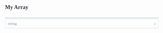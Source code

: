 <div class="attributesKit">
    <div style="padding-bottom:10px;">
        <h1 style="font-family:Source Sans Pro;font-size:18px;color:#30343F;">My Array</h1></div>
    <div style="width:100%;height:auto;display:flex;flex-direction:row;flex-wrap:no-wrap;justify-content:flex-start;align-items:stretch;position:relative;">
        <div style="height:auto;width:100%;display:flex;flex-direction:column;flex-wrap:no-wrap;justify-content:flex-start;align-items:flex-start;">
            <div style="width:100%;height:5px;display:flex;flex-direction:row;flex-wrap:no-wrap;justify-content:flex-start;align-items:stretch;position:relative;border:1px solid #E8EBEE;border-bottom:none;background-color:#E8EBEE;"></div>
            <div style="width:100%;height:auto;border:1px solid #E8EBEE;">
                <div style="width:100%;height:auto;display:flex;flex-direction:row;flex-wrap:no-wrap;justify-content:flex-start;align-items:stretch;position:relative;border-bottom:1px solid #E8EBEE;padding-top:8px;padding-bottom:8px;"><span style="position:absolute;top:8px;right:8px;font-family:Source Code Pro;font-size:13px;color:#8A93A3;opacity:0.56;">0</span>
                    <div style="height:auto;width:100%;display:flex;flex-direction:column;flex-wrap:no-wrap;justify-content:flex-start;align-items:flex-start;padding-left:8px;">
                        <div style="width:100%;height:auto;display:flex;flex-direction:row;flex-wrap:no-wrap;justify-content:flex-start;align-items:stretch;position:relative;">
                            <div style="height:auto;width:100%;display:flex;flex-direction:column;flex-wrap:no-wrap;justify-content:center;align-items:flex-start;">
                                <div style="width:100%;font-family:Source Code Pro;font-weight:regular;font-size:13px;color:#8A93A3;line-height:13px;margin-bottom:0px;">string</div>
                            </div>
                        </div>
                        <div style="width:100%;height:auto;display:flex;flex-direction:row;flex-wrap:no-wrap;justify-content:flex-start;align-items:stretch;position:relative;">
                            <div>
                                <style>
                                    .attributesKit p {
                                        margin-bottom: 4px;
                                        font-family: Source Sans Pro;
                                        font-size: 14px;
                                        color: #8A93A3;
                                        line-height: 21px;
                                        font-weight: regular;
                                    }
                                    
                                    .attributesKit p:last-child {
                                        margin-bottom: 0px;
                                    }
                                    
                                    .attributesKit ul {
                                        margin-left: 20px;
                                    }
                                    
                                    .attributesKit a {
                                        color: #747E8E;
                                        text-decoration: none;
                                        border-bottom: 1px solid #DCE0E8;
                                    }
                                    
                                    .attributesKit a:hover {
                                        border-bottom: none;
                                    }
                                </style>
                                <div style="font-family:Source Sans Pro;font-size:13px;color:#8A93A3;line-height:150%;font-weight:regular;">
                                    <p>Lorem ipsum dolor sit amet, consectetur adipisicing elit</p>
                                </div>
                            </div>
                        </div>
                    </div>
                </div>
                <div style="width:100%;height:auto;display:flex;flex-direction:row;flex-wrap:no-wrap;justify-content:flex-start;align-items:stretch;position:relative;border-bottom:1px solid #E8EBEE;padding-top:8px;padding-bottom:8px;"><span style="position:absolute;top:8px;right:8px;font-family:Source Code Pro;font-size:13px;color:#8A93A3;opacity:0.56;">1</span>
                    <div style="height:auto;width:100%;display:flex;flex-direction:column;flex-wrap:no-wrap;justify-content:flex-start;align-items:flex-start;padding-left:8px;">
                        <div style="width:100%;height:auto;display:flex;flex-direction:row;flex-wrap:no-wrap;justify-content:flex-start;align-items:stretch;position:relative;">
                            <div style="height:auto;width:100%;display:flex;flex-direction:column;flex-wrap:no-wrap;justify-content:center;align-items:flex-start;">
                                <div style="width:100%;font-family:Source Code Pro;font-weight:regular;font-size:13px;color:#8A93A3;line-height:13px;margin-bottom:0px;">string</div>
                            </div>
                        </div>
                        <div style="width:100%;height:auto;display:flex;flex-direction:row;flex-wrap:no-wrap;justify-content:flex-start;align-items:stretch;position:relative;">
                            <div>
                                <style>
                                    .attributesKit p {
                                        margin-bottom: 4px;
                                        font-family: Source Sans Pro;
                                        font-size: 14px;
                                        color: #8A93A3;
                                        line-height: 21px;
                                        font-weight: regular;
                                    }
                                    
                                    .attributesKit p:last-child {
                                        margin-bottom: 0px;
                                    }
                                    
                                    .attributesKit ul {
                                        margin-left: 20px;
                                    }
                                    
                                    .attributesKit a {
                                        color: #747E8E;
                                        text-decoration: none;
                                        border-bottom: 1px solid #DCE0E8;
                                    }
                                    
                                    .attributesKit a:hover {
                                        border-bottom: none;
                                    }
                                </style>
                                <div style="font-family:Source Sans Pro;font-size:13px;color:#8A93A3;line-height:150%;font-weight:regular;">
                                    <p>Lorem ipsum dolor sit amet, consectetur adipisicing elit</p>
                                </div>
                            </div>
                        </div>
                    </div>
                </div>
                <div style="width:100%;height:auto;display:flex;flex-direction:row;flex-wrap:no-wrap;justify-content:flex-start;align-items:stretch;position:relative;border-bottom:none;padding-top:8px;padding-bottom:8px;"><span style="position:absolute;top:8px;right:8px;font-family:Source Code Pro;font-size:13px;color:#8A93A3;opacity:0.56;">2</span>
                    <div style="height:auto;width:100%;display:flex;flex-direction:column;flex-wrap:no-wrap;justify-content:flex-start;align-items:flex-start;padding-left:8px;">
                        <div style="width:100%;height:auto;display:flex;flex-direction:row;flex-wrap:no-wrap;justify-content:flex-start;align-items:stretch;position:relative;">
                            <div style="height:auto;width:100%;display:flex;flex-direction:column;flex-wrap:no-wrap;justify-content:center;align-items:flex-start;">
                                <div style="width:100%;font-family:Source Code Pro;font-weight:regular;font-size:13px;color:#8A93A3;line-height:13px;margin-bottom:0px;">string</div>
                            </div>
                        </div>
                        <div style="width:100%;height:auto;display:flex;flex-direction:row;flex-wrap:no-wrap;justify-content:flex-start;align-items:stretch;position:relative;">
                            <div>
                                <style>
                                    .attributesKit p {
                                        margin-bottom: 4px;
                                        font-family: Source Sans Pro;
                                        font-size: 14px;
                                        color: #8A93A3;
                                        line-height: 21px;
                                        font-weight: regular;
                                    }
                                    
                                    .attributesKit p:last-child {
                                        margin-bottom: 0px;
                                    }
                                    
                                    .attributesKit ul {
                                        margin-left: 20px;
                                    }
                                    
                                    .attributesKit a {
                                        color: #747E8E;
                                        text-decoration: none;
                                        border-bottom: 1px solid #DCE0E8;
                                    }
                                    
                                    .attributesKit a:hover {
                                        border-bottom: none;
                                    }
                                </style>
                                <div style="font-family:Source Sans Pro;font-size:13px;color:#8A93A3;line-height:150%;font-weight:regular;">
                                    <p>Lorem ipsum dolor sit amet, consectetur adipisicing elit</p>
                                </div>
                            </div>
                        </div>
                    </div>
                </div>
            </div>
        </div>
    </div>
</div>